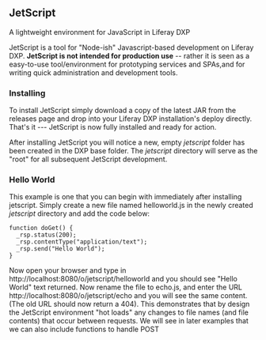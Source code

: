 ## JetScript
A lightweight environment for JavaScript in Liferay DXP

JetScript is a tool for "Node-ish" Javascript-based development on Liferay DXP. **JetScript is not intended for production use** -- rather it is seen as a easy-to-use tool/environment for prototyping services and SPAs,and for writing quick administration and development tools.

### Installing

To install JetScript simply download a copy of the latest JAR from the releases page and drop into your Liferay DXP installation's deploy directly. That's it --- JetScript is now fully installed and ready for action.

After installing JetScript you will notice a new, empty *jetscript* folder has been created in the DXP base folder. The *jetscript* directory  will serve as the "root" for all subsequent JetScript development.

### Hello World

This example is one that you can begin with immediately after installing jetscript. Simply create a new file named helloworld.js in the newly created *jetscript* directory and add the code below:

	function doGet() {
	  _rsp.status(200);
	  _rsp.contentType("application/text");
	  _rsp.send("Hello World");
	}
	
Now open your browser and type in http://localhost:8080/o/jetscript/helloworld and you should see "Hello World" text returned. Now rename the file to echo.js, and enter the URL http://localhost:8080/o/jetscript/echo and you will see the same content. (The old URL should now return a 404). This demonstrates that by design the JetScript environment "hot loads" any changes to file names (and file contents) that occur between requests. We will see in later examples that we can also include functions to handle POST
<!--stackedit_data:
eyJoaXN0b3J5IjpbLTE4NjczNzA5ODEsLTMzNjQwMzQxNSw4NT
U2OTc4MDJdfQ==
-->